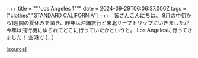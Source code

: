 +++
title = """Los Angeles 1"""
date = 2024-09-29T06:06:37.000Z
tags = ["clothes","STANDARD CALIFORNIA"]
+++
  皆さんこんにちは。 9月の中旬から1週間の夏休みを頂き、昨年は沖縄旅行と東北サーフトリップにいきましたが 今年は飛行機にゆられてどこに行っていたかというと。 Los Angelesに行ってきました！ 空港で \[…\]

[[source]](https://www.standardcalifornia.com/blog/49521.html)
